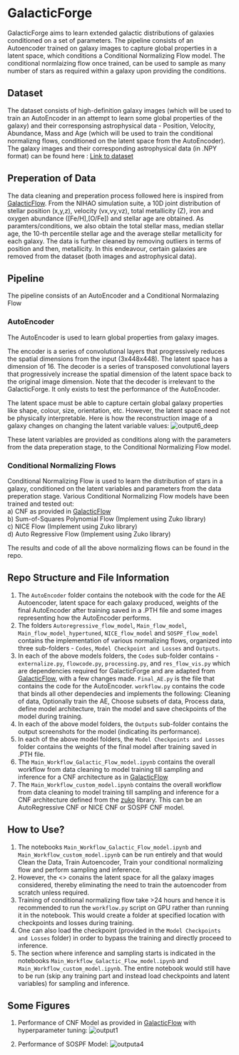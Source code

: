 # GalacticForge
GalacticForge aims to learn extended galactic distributions of galaxies conditioned on a set of parameters. The pipeline consists of an Autoencoder trained on galaxy images to capture global properties in a latent space, which conditions a Conditional Normalizing Flow model. The conditional normlaizing flow once trained, can be used to sample as many number of stars as required within a galaxy upon providing the conditions.

## Dataset
The dataset consists of high-definition galaxy images (which will be used to train an AutoEncoder in an attempt to learn some global properties of the galaxy) and their corresponsing astrophysical data - Position, Velocity, Abundance, Mass and Age (which will be used to train the conditional normalizng flows, conditioned on the latent space from the AutoEncoder). The galaxy images and their corresponding astrophysical data (in .NPY format) can be found here : [Link to dataset]()

## Preperation of Data
The data cleaning and preperation process followed here is inspired from [GalacticFlow](https://github.com/luwo9/GalacticFlow). From the NIHAO simulation suite, a 10D joint distribution of stellar position (x,y,z), velocity (vx,vy,vz), total metallicity (Z), iron and oxygen abundance ([Fe/H],[O/Fe]) and stellar age are obtained. As paramters/conditions, we also obtain the total stellar mass, median stellar age, the 10-th percentile stellar age and the average stellar metallicity for each galaxy. The data is further cleaned by removing outliers in terms of position and then, metallicity. In this endeavour, certain galaxies are removed from the dataset (both images and astrophysical data). 

## Pipeline
The pipeline consists of an AutoEncoder and a Conditional Normalazing Flow
### AutoEncoder
The AutoEncoder is used to learn global properties from galaxy images. 

The encoder is a series of convolutional layers that progressively reduces the spatial dimensions from the input (3x448x448). The latent space has a dimension of 16. The decoder is a series of transposed convolutional layers that progressively increase the spatial dimension of the latent space back to the original image dimension. Note that the decoder is irrelevant to the GalacticForge. It only exists to test the performance of the AutoEncoder.

The latent space must be able to capture certain global galaxy properties like shape, colour, size, orientation, etc. However, the latent space need not be physically interpretable. Here is how the reconstruction image of a galaxy changes on changing the latent variable values:
![output6_deep](https://github.com/user-attachments/assets/43f8eb29-9e5d-44f5-a868-c5f14b84a051)

These latent variables are provided as conditions along with the parameters from the data preperation stage, to the Conditional Normalizing Flow model. 

### Conditional Normalizing Flows
Conditional Normalizing Flow is used to learn the distribution of stars in a galaxy, conditioned on the latent variables and parameters from the data preperation stage. Various Conditional Normalizing Flow models have been trained and tested out: <br />
a) CNF as provided in [GalacticFlow](https://github.com/luwo9/GalacticFlow) <br />
b) Sum-of-Squares Polynomial Flow (Implement using Zuko library) <br />
c) NICE Flow (Implement using Zuko library) <br />
d) Auto Regressive Flow (Implement using Zuko library) <br />

The results and code of all the above normalizing flows can be found in the repo.

## Repo Structure and File Information
1) The `AutoEncoder` folder contains the notebook with the code for the AE Autoencoder, latent space for each galaxy produced, weights of the final AutoEncoder after training saved in a .PTH file and some images representing how the AutoEncoder performs.
2) The folders `Autoregressive_flow_model`, `Main_flow_model`, `Main_flow_model_hypertuned`, `NICE_flow_model` and `SOSPF_flow_model` contains the implementation of various normalizing flows, organized into three sub-folders - `Codes`, `Model Checkpoint and Losses` and `Outputs`.
3) In each of the above models folders, the `Codes` sub-folder contains - `externalize.py`, `flowcode.py`, `processing.py`, and `res_flow_vis.py` which are dependencies required for GalacticForge and are adapted from [GalacticFlow](https://github.com/luwo9/GalacticFlow), with a few changes made. `Final_AE.py` is the file that contains the code for the AutoEncoder. `workflow.py` contains the code that binds all other dependecies and implements the following: Cleaning of data, Optionally train the AE, Choose subsets of data, Process data, define model architecture, train the model and save checkpoints of the model during training.
4) In each of the above model folders, the `Outputs` sub-folder contains the output screenshots for the model (indicating its performance).
5) In each of the above model folders, the `Model Checkpoints and Losses` folder contains the weights of the final model after training saved in .PTH file.
6) The `Main_Workflow_Galactic_Flow_model.ipynb` contains the overall workflow from data cleaning to model training till sampling and inference for a CNF architecture as in [GalacticFlow](https://github.com/luwo9/GalacticFlow)
7) The `Main_Workflow_custom_model.ipynb` contains the overall workflow from data cleaning to model training till sampling and inference for a CNF architecture defined from the [zuko]([https://github.com/luwo9/GalacticFlow](https://zuko.readthedocs.io/stable/index.html)) library. This can be an AutoRegressive CNF or NICE CNF or SOSPF CNF model.

## How to Use?
1) The notebooks `Main_Workflow_Galactic_Flow_model.ipynb` and `Main_Workflow_custom_model.ipynb` can be run entirely and that would Clean the Data, Train Autoencoder, Train your conditional normalizing flow and perform sampling and inference.
2) However, the <> conains the latent space for all the galaxy images considered, thereby eliminating the need to train the autoencoder from scratch unless required.
3) Training of conditional normalizing flow take >24 hours and hence it is recommended to run the `workflow.py` script on GPU rather than running it in the notebook. This would create a folder at specified location with checkpoints and losses during training.
4) One can also load the checkpoint (provided in the `Model Checkpoints and Losses` folder) in order to bypass the training and directly proceed to inference.
5) The section where inference and sampling starts is indicated in the notebooks `Main_Workflow_Galactic_Flow_model.ipynb` and `Main_Workflow_custom_model.ipynb`. The entire notebook would still have to be run (skip any training part and instead load checkpoints and latent variables) for sampling and inference.

## Some Figures
1) Performance of CNF Model as provided in [GalacticFlow](https://github.com/luwo9/GalacticFlow) with hyperparameter tuning:
   ![output1](https://github.com/user-attachments/assets/1b595b0f-baf9-49df-a6db-74742ce7f68c)

2) Performance of SOSPF Model:
   ![outputa4](https://github.com/user-attachments/assets/8173ec6b-6bcc-447c-82b3-b9ae99b55a3c)

